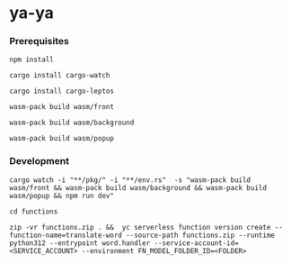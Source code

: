 # ya-ya

### Prerequisites

```
npm install
```

```
cargo install cargo-watch
```

```
cargo install cargo-leptos
```

```
wasm-pack build wasm/front
```

```
wasm-pack build wasm/background
```

```
wasm-pack build wasm/popup
```

### Development

```
cargo watch -i "**/pkg/" -i "**/env.rs"  -s "wasm-pack build wasm/front && wasm-pack build wasm/background && wasm-pack build wasm/popup && npm run dev"
```


```
cd functions

zip -vr functions.zip . &&  yc serverless function version create --function-name=translate-word --source-path functions.zip --runtime python312 --entrypoint word.handler --service-account-id=<SERVICE_ACCOUNT> --environment FN_MODEL_FOLDER_ID=<FOLDER>
```

